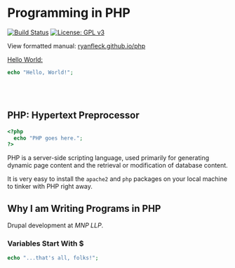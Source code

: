 # Programming in PHP

  [![Build Status](https://travis-ci.org/RyanFleck/Projects.svg?branch=master)](https://travis-ci.org/RyanFleck/Projects)  [![License: GPL v3](https://img.shields.io/badge/License-GPL%20v3-blue.svg)](https://www.gnu.org/licenses/gpl-3.0)

  View formatted manual: [ryanfleck.github.io/php](https://ryanfleck.github.io/php)
  
[Hello World:](http://www.catb.org/jargon/html/H/hello-world.html)
```php
echo "Hello, World!";
```


<br />




<br />

## PHP: Hypertext Preprocessor
```php
<?php
  echo "PHP goes here.";
?>
```
PHP is a server-side scripting language, used primarily for generating dynamic page content and the retrieval or modification of database content.

It is very easy to install the `apache2` and `php` packages on your local machine to tinker with PHP right away.

## Why I am Writing Programs in PHP
Drupal development at *MNP LLP*.

### Variables Start With $

```php
echo "...that's all, folks!";
```

